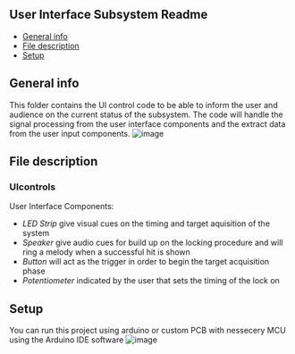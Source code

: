 ## User Interface Subsystem Readme 
* [General info](#general-info)
* [File description](#file-description)
* [Setup](#setup)

## General info
This folder contains the UI control code to be able to inform the user and audience on the current status of the subsystem. 
The code will handle the signal processing from the user interface components and the extract data from the user input components.
![image](https://user-images.githubusercontent.com/95556261/144734465-279165c5-c4a5-4f2c-9b76-5ec9d089056a.png)

	
## File description
### UIcontrols
User Interface Components:
- *LED Strip*  give visual cues on the timing and target aquisition of the system
- *Speaker*  give audio cues for build up on the locking procedure and will ring a melody when a successful hit is shown
- *Button*  will act as the trigger in order to begin the target acquisition phase
- *Potentiometer*  indicated by the user that sets the timing of the lock on

## Setup 
You can run this project using arduino or custom PCB with nessecery MCU using the Arduino IDE software
![image](https://user-images.githubusercontent.com/95556261/144734493-f6b8caf3-2d74-4a28-898b-98f389f5a80e.png)

